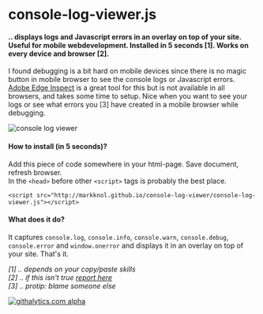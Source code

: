 console-log-viewer.js
==================

#### .. displays logs and Javascript errors in an overlay on top of your site. Useful for mobile webdevelopment. Installed in 5 seconds [1]. Works on every device and browser [2].

I found debugging is a bit hard on mobile devices since there is no magic button in mobile browser to see the console logs or Javascript errors. [Adobe Edge Inspect](http://html.adobe.com/edge/inspect/) is a great tool for this but is not available in all browsers, and takes some time to setup. Nice when you want to see your logs or see what errors you [3] have created in a mobile browser while debugging. 

<img src="http://dump.stroep.nl/console-log-viewer.gif" alt="console log viewer"/>

#### How to install (in 5 seconds)?

Add this piece of code somewhere in your html-page. Save document, refresh browser.  
In the `<head>` before other `<script>` tags is probably the best place.
    
    <script src="http://markknol.github.io/console-log-viewer/console-log-viewer.js"></script>

#### What does it do?

It captures `console.log`, `console.info`, `console.warn`, `console.debug`, `console.error` and `window.onerror` and displays it in an overlay on top of your site. That's it.

  
_[1] .. depends on your copy/paste skills_  
_[2] .. if this isn't true [report here](https://github.com/markknol/console-log-viewer/issues)_  
_[3] .. protip: blame someone else_  

[![githalytics.com alpha](https://cruel-carlota.pagodabox.com/082139baa45624940f19e1af4542a4a7 "githalytics.com")](http://githalytics.com/markknol/console-log-viewer)
